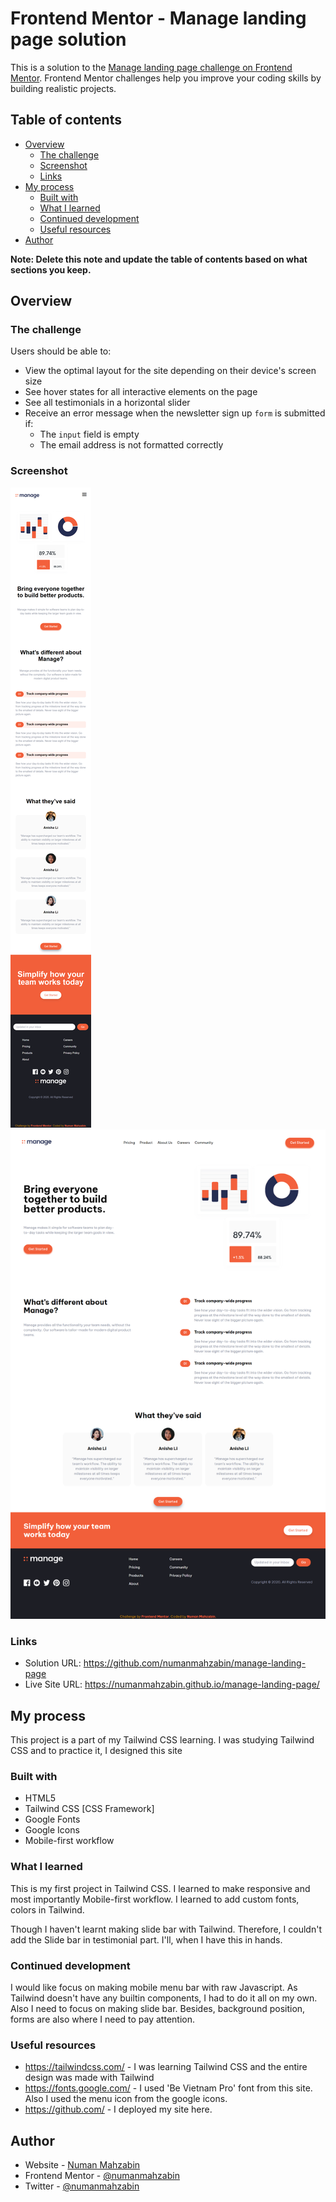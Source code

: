 # Frontend Mentor - Manage landing page solution

This is a solution to the [Manage landing page challenge on Frontend Mentor](https://www.frontendmentor.io/challenges/manage-landing-page-SLXqC6P5). Frontend Mentor challenges help you improve your coding skills by building realistic projects.

## Table of contents

- [Overview](#overview)
  - [The challenge](#the-challenge)
  - [Screenshot](#screenshot)
  - [Links](#links)
- [My process](#my-process)
  - [Built with](#built-with)
  - [What I learned](#what-i-learned)
  - [Continued development](#continued-development)
  - [Useful resources](#useful-resources)
- [Author](#author)
<!-- - [Acknowledgments](#acknowledgments) -->

**Note: Delete this note and update the table of contents based on what sections you keep.**

## Overview

### The challenge

Users should be able to:

- View the optimal layout for the site depending on their device's screen size
- See hover states for all interactive elements on the page
- See all testimonials in a horizontal slider <!-- yet to done -->
- Receive an error message when the newsletter sign up `form` is submitted if:
  - The `input` field is empty
  - The email address is not formatted correctly

### Screenshot

![Mobile view](./design/mobile_full_page.png) 
![Desktop view](./design/desktop_full.png) 


### Links

- Solution URL: https://github.com/numanmahzabin/manage-landing-page
- Live Site URL: https://numanmahzabin.github.io/manage-landing-page/

## My process
This project is a part of my Tailwind CSS learning. I was studying Tailwind CSS and to practice it, I designed this site

### Built with

- HTML5
- Tailwind CSS [CSS Framework]
- Google Fonts
- Google Icons
- Mobile-first workflow

### What I learned

This is my first project in Tailwind CSS. I learned to make responsive and most importantly Mobile-first workflow. I learned to add custom fonts, colors in Tailwind. 

Though I haven't learnt making slide bar with Tailwind. Therefore, I couldn't add the Slide bar in testimonial part. I'll, when I have this in hands.

### Continued development

I would like focus on making mobile menu bar with raw Javascript. As Tailwind doesn't have any builtin components, I had to do it all on my own. Also I need to focus on making slide bar. Besides, background position, forms are also where I need to pay attention.

### Useful resources

- https://tailwindcss.com/ - I was learning Tailwind CSS and the entire design was made with Tailwind
- https://fonts.google.com/ - I used 'Be Vietnam Pro' font from this site. Also I used the menu icon from the google icons.
- https://github.com/ - I deployed my site here. 

## Author

- Website - [Numan Mahzabin](https://github.com/numanmahzabin)
- Frontend Mentor - [@numanmahzabin](https://www.frontendmentor.io/profile/numanmahzabin)
- Twitter - [@numanmahzabin](https://www.twitter.com/numanmahzabin)

<!-- ## Acknowledgments

This is where you can give a hat tip to anyone who helped you out on this project. Perhaps you worked in a team or got some inspiration from someone else's solution. This is the perfect place to give them some credit.

**Note: Delete this note and edit this section's content as necessary. If you completed this challenge by yourself, feel free to delete this section entirely.** -->
